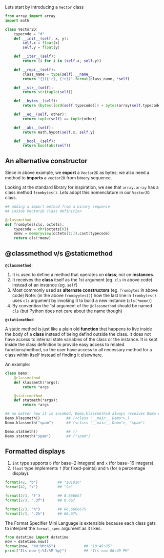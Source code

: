 Lets start by introducing a `Vector` class
```python
from array import array
import math

class Vector2D:
    typecode = "d"
    def __init__(self, x, y):
        self.x = float(x)
        self.y = float(y)

    def __iter__(self):
        return (i for i in (self.x, self.y))

    def __repr__(self):
        class_name = type(self).__name__
        return "{}({!r}, {!r})".format(class_name, *self)

    def __str__(self):
        return str(tuple(self))

    def __bytes__(self):
        return (bytes([ord(self.typecode)]) + bytes(array(self.typecode, self)))

    def __eq__(self, other):
        return tuple(self) == tuple(other)

    def __abs__(self):
        return math.hypot(self.x, self.y)

    def __bool__(self):
        return bool(abs(self))
```

## An alternative constructor

Since in above example, we **export** a `Vector2D` as bytes; 
we also need a method to **imports** a `vector2D` from binary sequence.

Looking at the standard library for inspiration, we see that `array.array`
has a class method `frombytes()`. Lets adopt this nomenclature in our `Vector2D` class.

```python
## adding a import method from a binary sequence
## inside Vector2D class definition

@classmethod
def frombytes(cls, octets):
    typecode = chr(octets[0])
    memv = memoryview(octets[1:]).cast(typecode)
    return cls(*memv)
```

## @classmethod v/s @staticmethod

**`@classmethod`**:

1. It is used to define a method that operates on **class**; not on **instances**.
2. It receives the **class** itself as the 1st argument (eg. `cls` in above code) 
instead of an instance (eg. `self`)
3. Most commonly used as **alternate constructors** (eg. `frombytes` in above code)
Note: (in the above `frombyytes()`) how the last line in `frombytes()` uses `cls` argument by invoking 
it to build a new instance (`cls(*memv)`)
4. By convention the 1st argument of the `@classmethod` should be named `cls` 
(but Python does not care about the name though)

**`@staticmethod`**

A static method is just like a plain old **function** that happens to live inside the body of a **class**
instead of being defind outside the class.
It does not have access to internal state variables of the class or the instance.
It is kept inside the class definition to provide easy access to related functions/method,
so the user have access to all necessary method for a class within itself instead of finding it elsewhere.

An example:
```python
class Demo:
    @classmethod
    def klassmeth(*args):
        return *args

    @staticmethod
    def statmeth(*args):
        return *args
```
```python
## no matter how it is invoked, Demo.klassmethod always receives Demo class as its 1st argument
Demo.klassmeth()            ## (<class "__main__.Demo">,)
Demo.klassmeth("spam")      ## (<class "__main__.Demo">, "spam")

Demo.statmeth()             ## ()
Demo.statmeth("spam")       ## ("spam")
```

## Formatted displays

1. `int` type supports `b` (for base=2 integers) and `x` (for base=16 integers).
2. `float` type implements `f` (for fixed-points) and `%` (for a percentage display).

```python
format(42, "b")         ## "101010"
format(42, "x")         ## "2a"

format(2/3, 'f')        ## 0.666667
format(2/3, ".3f")      ## 0.667

format(2/3, "%")        ## 66.666667%
format(2/3, ".2%")      ## 66.67%
```
 The Format Specifier Mini Language is extensible because each class gets to interpret
 the `format_spec` argument as it likes. 

 ```python
from datetime import datetime
now = datetime.now()
format(now, "%H:%M:%S")             ## "18:49:05"
print("Its now {:%I:%M %p}")        ## "Its now 06:49 PM"
```


